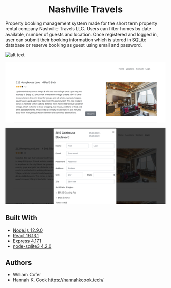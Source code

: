 <h1 align='center'> Nashville Travels </h1>



<p align='left'> Property booking management system made for the short term property rental company Nashville Travels LLC. Users can filter homes by date available, number of guests and location. Once registered and logged in, user can submit their booking information which is stored in SQLite database or reserve booking as guest using email and password.</p>




![alt text](https://raw.githubusercontent.com/willcofer555/nashville_travels/master/src/img/home_datepicker.png)


![alt text](https://raw.githubusercontent.com/willcofer555/nashville_travels/master/src/img/gh_5_26.png)
 
 ![alt text](https://raw.githubusercontent.com/willcofer555/nashville_travels/master/src/img/gh_5_26_1.png)


## Built With

* [Node.js 12.9.0](https://nodejs.org/docs/latest-v12.x/api/) 
* [React 16.13.1](https://reactjs.org/docs/react-api.html) 
* [Express 4.17.1](https://expressjs.com/) 
* [node-sqlite3 4.2.0](https://github.com/mapbox/node-sqlite3/wiki)

## Authors

* William Cofer 
* Hannah K. Cook https://hannahkcook.tech/ 

